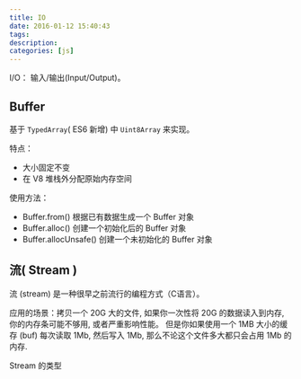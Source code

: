 ```yaml
---
title: IO
date: 2016-01-12 15:40:43
tags:
description:
categories: [js]
---
```


I/O： 输入/输出(Input/Output)。

## Buffer

基于 `TypedArray`( ES6 新增) 中 `Uint8Array` 来实现。

特点：

+ 大小固定不变
+ 在 V8 堆栈外分配原始内存空间


使用方法：

+ Buffer.from()	 根据已有数据生成一个 Buffer 对象
+ Buffer.alloc()	创建一个初始化后的 Buffer 对象
+ Buffer.allocUnsafe()	创建一个未初始化的 Buffer 对象


## 流( Stream )

流 (stream) 是一种很早之前流行的编程方式（C语言）。

应用的场景：拷贝一个 20G 大的文件, 如果你一次性将 20G 的数据读入到内存, 你的内存条可能不够用, 或者严重影响性能。
但是你如果使用一个 1MB 大小的缓存 (buf) 每次读取 1Mb, 然后写入 1Mb, 那么不论这个文件多大都只会占用 1Mb 的内存.

Stream 的类型